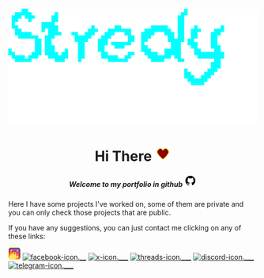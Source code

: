 ![Stredhy.gif](gifs/Stredhy.gif)


<center>

# Hi There ![heart.gif](gifs/heart.gif)
##### Welcome to my portfolio in github ![github-icon.png](imgs/github-icon.png)

</center>

Here I have some projects I've worked on, some of them are private and you can only check those projects that are public.

If you have any suggestions, you can just contact me clicking on any of these links:

[![instagram-icon.gif](gifs/instagram-icon.gif)](#)
[![facebook-icon.__]()](#)
[![x-icon.___]()](#)
[![threads-icon.___]()](#)
[![discord-icon.___]()](#)
[![telegram-icon.___]()](#)